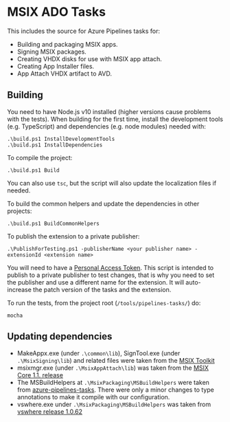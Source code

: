 # MSIX ADO Tasks

This includes the source for Azure Pipelines tasks for:
* Building and packaging MSIX apps.
* Signing MSIX packages.
* Creating VHDX disks for use with MSIX app attach.
* Creating App Installer files.
* App Attach VHDX artifact to AVD.

## Building

You need to have Node.js v10 installed (higher versions cause problems with the tests).
When building for the first time, install the development tools (e.g. TypeScript) and dependencies (e.g. node modules) needed with:
```
.\build.ps1 InstallDevelopmentTools
.\build.ps1 InstallDependencies
```

To compile the project:
```
.\build.ps1 Build
```
You can also use `tsc`, but the script will also update the localization files if needed.

To build the common helpers and update the dependencies in other projects:
```
.\build.ps1 BuildCommonHelpers
```

To publish the extension to a private publisher:
```
.\PublishForTesting.ps1 -publisherName <your publisher name> -extensionId <extension name>
```
You will need to have a [Personal Access Token](https://docs.microsoft.com/en-us/azure/devops/organizations/accounts/use-personal-access-tokens-to-authenticate).
This script is intended to publish to a private publisher to test changes, that is why
you need to set the publisher and use a different name for the extension.
It will auto-increase the patch version of the tasks and the extension.

To run the tests, from the project root (`/tools/pipelines-tasks/`) do:
```
mocha
```

## Updating dependencies

* MakeAppx.exe (under `.\common\lib`), SignTool.exe (under `.\MsixSigning\lib`) and related files were taken from the [MSIX Toolkit](https://github.com/microsoft/MSIX-Toolkit/tree/master/Redist.x86)
* msixmgr.exe (under `.\MsixAppAttach\lib`) was taken from the [MSIX Core 1.1. release](https://github.com/microsoft/msix-packaging/releases)
* The MSBuildHelpers at `.\MsixPackaging\MSBuildHelpers` were taken from [azure-pipelines-tasks](https://github.com/microsoft/azure-pipelines-tasks/tree/master/Tasks/Common/MSBuildHelpers). There were only a minor changes to type annotations to make it compile with our configuration.
* vswhere.exe under `.\MsixPackaging\MSBuildHelpers` was taken from [vswhere release 1.0.62](https://github.com/Microsoft/vswhere/releases/download/1.0.62/vswhere.exe)
